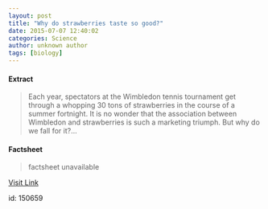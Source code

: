 ```yaml
---
layout: post
title: "Why do strawberries taste so good?"
date: 2015-07-07 12:40:02
categories: Science
author: unknown author
tags: [biology]
---
```



#### Extract
>Each year, spectators at the Wimbledon tennis tournament get through a whopping 30 tons of strawberries in the course of a summer fortnight. It is no wonder that the association between Wimbledon and strawberries is such a marketing triumph. But why do we fall for it?...

#### Factsheet
>factsheet unavailable

[Visit Link](http://phys.org/news355475951.html)

id:  150659
